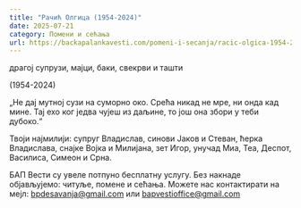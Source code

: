 ```yaml
---
title: "Рачић Олгица (1954-2024)"
date: 2025-07-21
category: Помени и сећања
url: https://backapalankavesti.com/pomeni-i-secanja/racic-olgica-1954-2024/
---
```


драгој супрузи, мајци, баки, свекрви и ташти

(1954-2024)

„Не дај мутној сузи на суморно око.
Срећа никад не мре, ни онда кад мине.
Тај ехо ког једва чујеш из даљине,
то још она збори у теби дубоко.“

Твоји најмилији: супруг Владислав, синови Јаков и Стеван, ћерка Владислава, снајке Војка и Милијана, зет Игор, унучад Миа, Теа, Деспот, Василиса, Симеон и Срна.

БАП Вести су увеле потпуно бесплатну услугу. Без накнаде објављујемо: читуље, помене и сећања. Можете нас контактирати на мејл: bpdesavanja@gmail.com или bapvestioffice@gmail.com
